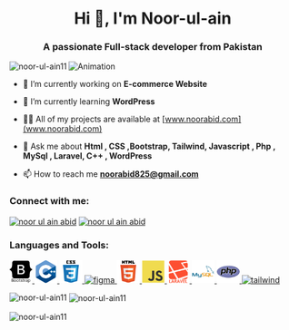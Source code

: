 <h1 align="center">Hi 👋, I'm Noor-ul-ain</h1>
<h3 align="center">A passionate Full-stack developer from Pakistan</h3>
<img align = "right" alt = "Animation" width = 400px src="https://cdn.dribbble.com/users/1059583/screenshots/4171367/coding-freak.gif"> 

<p align="left"> <img src="https://komarev.com/ghpvc/?username=noor-ul-ain11&label=Profile%20views&color=0e75b6&style=flat" alt="noor-ul-ain11" /> </p>

- 🔭 I’m currently working on **E-commerce Website**

- 🌱 I’m currently learning **WordPress**

- 👨‍💻 All of my projects are available at [www.noorabid.com](www.noorabid.com)

- 💬 Ask me about **Html , CSS ,Bootstrap, Tailwind, Javascript , Php , MySql , Laravel, C++ , WordPress**

- 📫 How to reach me **noorabid825@gmail.com**

<h3 align="left">Connect with me:</h3>
<p align="left">
<a href="https://linkedin.com/in/noor ul ain abid" target="blank"><img align="center" src="https://raw.githubusercontent.com/rahuldkjain/github-profile-readme-generator/master/src/images/icons/Social/linked-in-alt.svg" alt="noor ul ain abid" height="30" width="40" /></a>
<a href="https://fb.com/noor ul ain abid" target="blank"><img align="center" src="https://raw.githubusercontent.com/rahuldkjain/github-profile-readme-generator/master/src/images/icons/Social/facebook.svg" alt="noor ul ain abid" height="30" width="40" /></a>
</p>

<h3 align="left">Languages and Tools:</h3>
<p align="left"> <a href="https://getbootstrap.com" target="_blank" rel="noreferrer"> <img src="https://raw.githubusercontent.com/devicons/devicon/master/icons/bootstrap/bootstrap-plain-wordmark.svg" alt="bootstrap" width="40" height="40"/> </a> <a href="https://www.w3schools.com/cpp/" target="_blank" rel="noreferrer"> <img src="https://raw.githubusercontent.com/devicons/devicon/master/icons/cplusplus/cplusplus-original.svg" alt="cplusplus" width="40" height="40"/> </a> <a href="https://www.w3schools.com/css/" target="_blank" rel="noreferrer"> <img src="https://raw.githubusercontent.com/devicons/devicon/master/icons/css3/css3-original-wordmark.svg" alt="css3" width="40" height="40"/> </a> <a href="https://www.figma.com/" target="_blank" rel="noreferrer"> <img src="https://www.vectorlogo.zone/logos/figma/figma-icon.svg" alt="figma" width="40" height="40"/> </a> <a href="https://www.w3.org/html/" target="_blank" rel="noreferrer"> <img src="https://raw.githubusercontent.com/devicons/devicon/master/icons/html5/html5-original-wordmark.svg" alt="html5" width="40" height="40"/> </a> <a href="https://developer.mozilla.org/en-US/docs/Web/JavaScript" target="_blank" rel="noreferrer"> <img src="https://raw.githubusercontent.com/devicons/devicon/master/icons/javascript/javascript-original.svg" alt="javascript" width="40" height="40"/> </a> <a href="https://laravel.com/" target="_blank" rel="noreferrer"> <img src="https://raw.githubusercontent.com/devicons/devicon/master/icons/laravel/laravel-plain-wordmark.svg" alt="laravel" width="40" height="40"/> </a> <a href="https://www.mysql.com/" target="_blank" rel="noreferrer"> <img src="https://raw.githubusercontent.com/devicons/devicon/master/icons/mysql/mysql-original-wordmark.svg" alt="mysql" width="40" height="40"/> </a> <a href="https://www.php.net" target="_blank" rel="noreferrer"> <img src="https://raw.githubusercontent.com/devicons/devicon/master/icons/php/php-original.svg" alt="php" width="40" height="40"/> </a> <a href="https://tailwindcss.com/" target="_blank" rel="noreferrer"> <img src="https://www.vectorlogo.zone/logos/tailwindcss/tailwindcss-icon.svg" alt="tailwind" width="40" height="40"/> </a> </p>

<p><img align="left" src="https://github-readme-stats.vercel.app/api/top-langs?username=noor-ul-ain11&show_icons=true&locale=en&layout=compact" alt="noor-ul-ain11" /></p>

<p>&nbsp;<img align="center" src="https://github-readme-stats.vercel.app/api?username=noor-ul-ain11&show_icons=true&locale=en" alt="noor-ul-ain11" /></p>

<p><img align="center" src="https://github-readme-streak-stats.herokuapp.com/?user=noor-ul-ain11&" alt="noor-ul-ain11" /></p>
